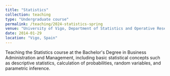 ```yaml
---
title: "Statistics"
collection: teaching
type: "Undergraduate course"
permalink: /teaching/2024-statistics-spring
venue: "University of Vigo, Department of Statistics and Operative Research"
date: 2014-01-29
location: "Vigo, Spain"
---
```


Teaching the Statistics course at the Bachelor's Degree in Business Administration and Management, including basic statistical concepts such as descriptive statistics, calculation of probabilities, random variables, and parametric inference.